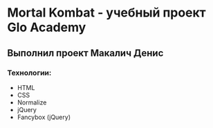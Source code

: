 # Mortal Kombat - учебный проект Glo Academy
## Выполнил проект Макалич Денис
### Технологии:
- HTML
- CSS
- Normalize
- jQuery
- Fancybox (jQuery)
